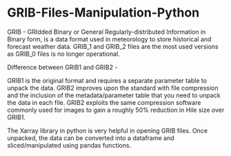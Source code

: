 # GRIB-Files-Manipulation-Python
GRIB - GRIdded Binary or General Regularly-distributed Information in Binary form, is a data format used in meteorology to store historical and forecast weather data. GRIB_1 and GRIB_2 files are the most used versions as GRIB_0 files is no longer operational.


Difference between GRIB1 and GRIB2 -

GRIB1	is	the	original	format	and	requires	a	separate	parameter	table	to	unpack	the	data. GRIB2	improves	upon	the	standard with	file	compression	and	the	inclusion	of	the	metadata/parameter	table	that	you	need	to	unpack	the	data	in	each	file.	GRIB2	exploits	the	same	compression	software commonly	used	for	images	to	gain	a	roughly 50%	reduction	in	Hile	size	over GRIB1.

The Xarray library in python is very helpful in opening GRIB files. Once unpacked, the data can be converted into a dataframe and sliced/manipulated using pandas functions.
